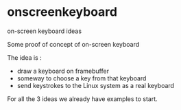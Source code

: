 onscreenkeyboard
================

on-screen keyboard ideas


Some proof of concept of on-screen keyboard

The idea is :

 - draw a keyboard on framebuffer
 - someway to choose a key from that keyboard
 - send keystrokes to the Linux system as a real keyboard

For all the 3 ideas we already have examples to start.
